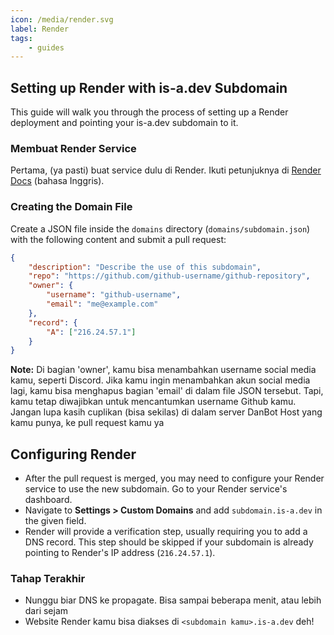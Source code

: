 ```yaml
---
icon: /media/render.svg
label: Render
tags:
    - guides
---
```


## Setting up Render with is-a.dev Subdomain

This guide will walk you through the process of setting up a Render deployment and pointing your is-a.dev subdomain to it.

### Membuat Render Service

Pertama, (ya pasti) buat service dulu di Render. Ikuti petunjuknya di [Render Docs](https://docs.render.com/) (bahasa Inggris).

### Creating the Domain File

Create a JSON file inside the `domains` directory (`domains/subdomain.json`) with the following content and submit a pull request:

```json
{
    "description": "Describe the use of this subdomain",
    "repo": "https://github.com/github-username/github-repository",
    "owner": {
        "username": "github-username",
        "email": "me@example.com"
    },
    "record": {
        "A": ["216.24.57.1"]
    }
}
```

**Note:** Di bagian 'owner', kamu bisa menambahkan username social media kamu, seperti Discord. Jika kamu ingin menambahkan akun social media lagi, kamu bisa menghapus bagian 'email' di dalam file JSON tersebut. Tapi, kamu tetap diwajibkan untuk mencantumkan username Github kamu. Jangan lupa kasih cuplikan (bisa sekilas) di dalam server DanBot Host yang kamu punya, ke pull request kamu ya

## Configuring Render

- After the pull request is merged, you may need to configure your Render service to use the new subdomain. Go to your Render service's dashboard.
- Navigate to **Settings > Custom Domains** and add `subdomain.is-a.dev` in the given field.
- Render will provide a verification step, usually requiring you to add a DNS record. This step should be skipped if your subdomain is already pointing to Render's IP address (`216.24.57.1`).

### Tahap Terakhir

- Nunggu biar DNS ke propagate. Bisa sampai beberapa menit, atau lebih dari sejam
- Website Render kamu bisa diakses di `<subdomain kamu>.is-a.dev` deh!